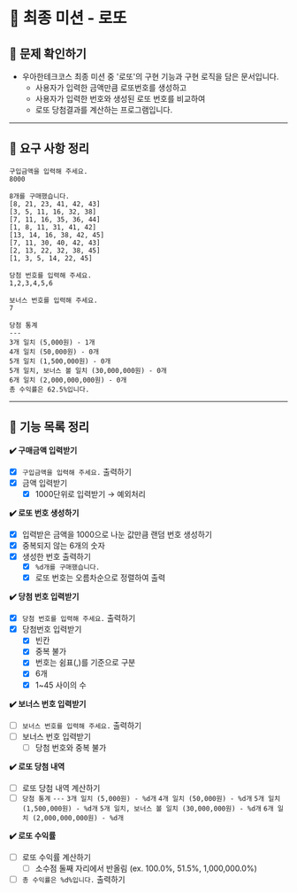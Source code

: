 # 🦋 최종 미션 - 로또

## **👀 문제 확인하기**

- 우아한테크코스 최종 미션 중 '로또'의 구현 기능과 구현 로직을 담은 문서입니다.
    - 사용자가 입력한 금액만큼 로또번호를 생성하고
    - 사용자가 입력한 번호와 생성된 로또 번호를 비교하여
    - 로또 당첨결과를 계산하는 프로그램입니다.

---

## 📌 **요구 사항 정리**
```
구입금액을 입력해 주세요.
8000

8개를 구매했습니다.
[8, 21, 23, 41, 42, 43] 
[3, 5, 11, 16, 32, 38] 
[7, 11, 16, 35, 36, 44] 
[1, 8, 11, 31, 41, 42] 
[13, 14, 16, 38, 42, 45] 
[7, 11, 30, 40, 42, 43] 
[2, 13, 22, 32, 38, 45] 
[1, 3, 5, 14, 22, 45]

당첨 번호를 입력해 주세요.
1,2,3,4,5,6

보너스 번호를 입력해 주세요.
7

당첨 통계
---
3개 일치 (5,000원) - 1개
4개 일치 (50,000원) - 0개
5개 일치 (1,500,000원) - 0개
5개 일치, 보너스 볼 일치 (30,000,000원) - 0개
6개 일치 (2,000,000,000원) - 0개
총 수익률은 62.5%입니다.
```

---

## 📝 **기능 목록 정리**

**✔️ 구매금액 입력받기**

- [x]  `구입금액을 입력해 주세요.` 출력하기
- [x]  금액 입력받기
    - [x]  1000단위로 입력받기 → 예외처리

**✔️ 로또 번호 생성하기**

- [x]  입력받은 금액을 1000으로 나눈 값만큼 랜덤 번호 생성하기
- [x]  중복되지 않는 6개의 숫자
- [x]  생성한 번호 출력하기
    - [x]  `%d개를 구매했습니다.`
    - [x]  로또 번호는 오름차순으로 정렬하여 출력

**✔️ 당첨 번호 입력받기**

- [x]  `당첨 번호를 입력해 주세요.` 출력하기
- [x]  당첨번호 입력받기
    - [x]  빈칸
    - [x]  중복 불가
    - [x]  번호는 쉼표(,)를 기준으로 구분
    - [x]  6개
    - [x]  1~45 사이의 수

**✔️ 보너스 번호 입력받기**

- [ ]  `보너스 번호를 입력해 주세요.` 출력하기
- [ ]  보너스 번호 입력받기
    - [ ]  당첨 번호와 중복 불가

**✔️ 로또 당첨 내역**

- [ ]  로또 당첨 내역 계산하기
- [ ]  `당첨 통계`
  `---`
  `3개 일치 (5,000원) - %d개`
  `4개 일치 (50,000원) - %d개`
  `5개 일치 (1,500,000원) - %d개`
  `5개 일치, 보너스 볼 일치 (30,000,000원) - %d개`
  `6개 일치 (2,000,000,000원) - %d개`

**✔️ 로또 수익률**

- [ ]  로또 수익률 계산하기
    - [ ]  소수점 둘째 자리에서 반올림 (ex. 100.0%, 51.5%, 1,000,000.0%)
- [ ]  `총 수익률은 %d%입니다.` 출력하기